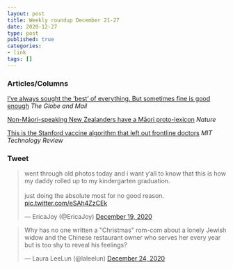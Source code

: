 ```yaml
---
layout: post
title: Weekly roundup December 21-27
date: 2020-12-27
type: post
published: true
categories:
- link
tags: []
---
```


### Articles/Columns

[I’ve always sought the ‘best’ of everything. But sometimes fine is good enough](https://www.theglobeandmail.com/opinion/article-ive-always-sought-the-best-of-everything-but-sometimes-fine-is-good/ "I’ve always sought the ‘best’ of everything. But sometimes fine is good enough. By Matthew Braga") *The Globe and Mail*

[Non-Māori-speaking New Zealanders have a Māori proto-lexicon](https://www.nature.com/articles/s41598-020-78810-4 "Non-Māori-speaking New Zealanders have a Māori proto-lexicon") *Nature*

[This is the Stanford vaccine algorithm that left out frontline doctors](https://www.technologyreview.com/2020/12/21/1015303/stanford-vaccine-algorithm/ "This is the Stanford vaccine algorithm that left out frontline doctors. By Eileen Guo and Karen Hao") *MIT Technology Review*

### Tweet

<blockquote class="twitter-tweet" data-dnt="true"><p lang="en" dir="ltr">went through old photos today and i want y’all to know that this is how my daddy rolled up to my kindergarten graduation. <br><br>just doing the absolute most for no good reason. <a href="https://t.co/eSAh4ZzCEk">pic.twitter.com/eSAh4ZzCEk</a></p>&mdash; EricaJoy (@EricaJoy) <a href="https://twitter.com/EricaJoy/status/1340148718289317888?ref_src=twsrc%5Etfw">December 19, 2020</a></blockquote> <script async src="https://platform.twitter.com/widgets.js" charset="utf-8"></script>

<blockquote class="twitter-tweet" data-dnt="true"><p lang="en" dir="ltr">Why has no one written a &quot;Christmas&quot; rom-com about a lonely Jewish widow and the Chinese restaurant owner who serves her every year but is too shy to reveal his feelings?</p>&mdash; Laura LeeLun (@laleelun) <a href="https://twitter.com/laleelun/status/1342134614253572097?ref_src=twsrc%5Etfw">December 24, 2020</a></blockquote> <script async src="https://platform.twitter.com/widgets.js" charset="utf-8"></script>